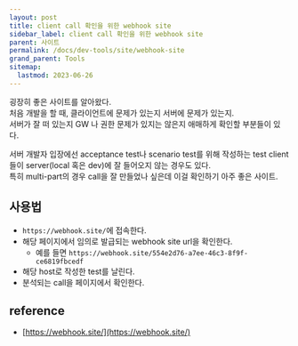 ```yaml
---
layout: post
title: client call 확인을 위한 webhook site
sidebar_label: client call 확인을 위한 webhook site
parent: 사이트
permalink: /docs/dev-tools/site/webhook-site
grand_parent: Tools
sitemap:
  lastmod: 2023-06-26
---
```


굉장히 좋은 사이트를 알아왔다.  
처음 개발을 할 때, 클라이언트에 문제가 있는지 서버에 문제가 있는지.  
서버가 잘 떠 있는지 GW 나 권한 문제가 있지는 않은지 애매하게 확인할 부분들이 있다.  

서버 개발자 입장에선 acceptance test나 scenario test를 위해 작성하는 test client 들이 server(local 혹은 dev)에 잘 들어오지 않는 경우도 있다.  
특히 multi-part의 경우 call을 잘 만들었나 싶은데 이걸 확인하기 아주 좋은 사이트.

## 사용법

- `https://webhook.site/`에 접속한다.
- 해당 페이지에서 임의로 발급되는 webhook site url을 확인한다.
  - 예를 들면 `https://webhook.site/554e2d76-a7ee-46c3-8f9f-ce6819fbcedf`
- 해당 host로 작성한 test를 날린다.
- 분석되는 call을 페이지에서 확인한다.

## reference

- [https://webhook.site/](https://webhook.site/) 